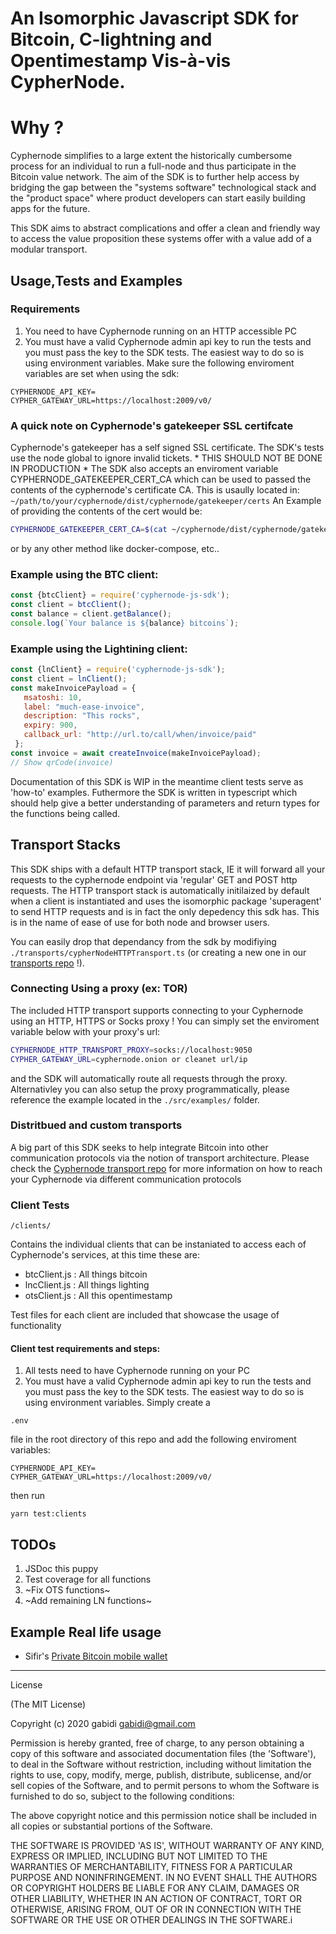 # An Isomorphic Javascript SDK for Bitcoin, C-lightning and Opentimestamp Vis-à-vis CypherNode.

# Why ?

Cyphernode simplifies to a large extent the historically cumbersome process for an individual to run a full-node and thus participate in the Bitcoin value network.
The aim of the SDK is to further help access by bridging the gap between the "systems software" technological stack and the "product space" where product developers can start easily building apps for the future.

This SDK aims to abstract complications and offer a clean and friendly way to access the value proposition these systems offer with a value add of a modular transport.

## Usage,Tests and Examples

### Requirements
1. You need to have Cyphernode running on an HTTP accessible PC
2. You must have a valid Cyphernode admin api key to run the tests and you must pass the key to the SDK tests. The easiest way to do so is using environment variables. 
Make sure the following enviroment variables are set when using the sdk:
```
CYPHERNODE_API_KEY=
CYPHER_GATEWAY_URL=https://localhost:2009/v0/
```
### A quick note on Cyphernode's gatekeeper SSL certifcate
Cyphernode's gatekeeper has a self signed SSL certificate. The SDK's tests use the node global to ignore invalid tickets. * THIS SHOULD NOT BE DONE IN PRODUCTION *
The SDK also accepts an enviroment variable CYPHERNODE_GATEKEEPER_CERT_CA which can be used to passed the contents of the cyphernode's certificate CA.  This is usaully located in:
`~/path/to/your/cyphernode/dist/cyphernode/gatekeeper/certs`
An Example of providing the contents of the cert would be:
```bash
CYPHERNODE_GATEKEEPER_CERT_CA=$(cat ~/cyphernode/dist/cyphernode/gatekeeper/certs.pem) node yourapp.js
```
or by any other method like docker-compose, etc..
### Example using the BTC client:
```js 
const {btcClient} = require('cyphernode-js-sdk');
const client = btcClient();
const balance = client.getBalance();
console.log(`Your balance is ${balance} bitcoins`);
```

### Example using the Lightining client:
```js 
const {lnClient} = require('cyphernode-js-sdk');
const client = lnClient();
const makeInvoicePayload = {
   msatoshi: 10,
   label: "much-ease-invoice",
   description: "This rocks",
   expiry: 900,
   callback_url: "http://url.to/call/when/invoice/paid"
 };
const invoice = await createInvoice(makeInvoicePayload);
// Show qrCode(invoice)
```
Documentation of this SDK is WIP in the meantime client tests serve as 'how-to' examples.
Futhermore the SDK is written in typescript which should help give a better understanding of parameters and return types for the functions being called.

## Transport Stacks

This SDK ships with a default HTTP transport stack, IE it will forward all your requests to the cyphernode endpoint via 'regular' GET and POST http requests.
The HTTP transport stack is automatically initilaized by default when a client is instantiated and uses the isomorphic package 'superagent' to send HTTP requests and is in fact the only depedency this sdk has. This is in the name of ease of use for both node and browser users.

You can easily drop that dependancy from the sdk by modifiying `./transports/cypherNodeHTTPTransport.ts` (or creating a new one in our [transports repo](https://github.com/gabidi/cyphernode-js-sdk-transports) !).

### Connecting Using a proxy (ex: TOR)
The included HTTP transport supports connecting to your Cyphernode using an HTTP, HTTPS or Socks proxy !
You can simply set the enviroment variable below with your proxy's url:
```bash
CYPHERNODE_HTTP_TRANSPORT_PROXY=socks://localhost:9050
CYPHER_GATEWAY_URL=cyphernode.onion or cleanet url/ip
```
and the SDK will automatically route all requests through the proxy.
Alternativley you can also setup the proxy programmatically, please reference the example located in the `./src/examples/` folder.

### Distritbued and custom transports

A big part of this SDK seeks to help integrate Bitcoin into other communication protocols via the notion of transport architecture. Please check the [Cyphernode transport repo](https://github.com/gabidi/cyphernode-js-sdk-transports) for more information on how to reach your Cyphernode via different communication protocols

### Client Tests
```
/clients/
```
Contains the individual clients that can be instaniated to access each of Cyphernode's services, at this time these are:

- btcClient.js : All things bitcoin
- lncClient.js : All things lighting
- otsClient.js : All this opentimestamp

Test files for each client are included that showcase the usage of functionality

#### Client test requirements and steps:
1. All tests need to have Cyphernode running on your PC
2. You must have a valid Cyphernode admin api key to run the tests and you must pass the key to the SDK tests. The easiest way to do so is using environment variables. Simply create a 
```
.env
``` 
file in the root directory of this repo and add the following enviroment variables:
```
CYPHERNODE_API_KEY=
CYPHER_GATEWAY_URL=https://localhost:2009/v0/
```
then run 
```
yarn test:clients
```
## TODOs

1. JSDoc this puppy
2. Test coverage for all functions
3. ~Fix OTS functions~
4. ~Add remaining LN functions~

## Example Real life usage

- Sifir's [Private Bitcoin mobile wallet](https://sifir.io/bitcoin/cyphernode)
--- 
License

(The MIT License)

Copyright (c) 2020 gabidi <gabidi@gmail.com>

Permission is hereby granted, free of charge, to any person obtaining a copy of this software and associated documentation files (the 'Software'), to deal in the Software without restriction, including without limitation the rights to use, copy, modify, merge, publish, distribute, sublicense, and/or sell copies of the Software, and to permit persons to whom the Software is furnished to do so, subject to the following conditions:

The above copyright notice and this permission notice shall be included in all copies or substantial portions of the Software.

THE SOFTWARE IS PROVIDED 'AS IS', WITHOUT WARRANTY OF ANY KIND, EXPRESS OR IMPLIED, INCLUDING BUT NOT LIMITED TO THE WARRANTIES OF MERCHANTABILITY, FITNESS FOR A PARTICULAR PURPOSE AND NONINFRINGEMENT. IN NO EVENT SHALL THE AUTHORS OR COPYRIGHT HOLDERS BE LIABLE FOR ANY CLAIM, DAMAGES OR OTHER LIABILITY, WHETHER IN AN ACTION OF CONTRACT, TORT OR OTHERWISE, ARISING FROM, OUT OF OR IN CONNECTION WITH THE SOFTWARE OR THE USE OR OTHER DEALINGS IN THE SOFTWARE.i

